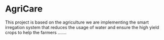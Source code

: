 # AgriCare
This project is based on the agriculture we are implementing the smart irregation system that reduces the usage of water and ensure the high yield crops to help the farmers .......

